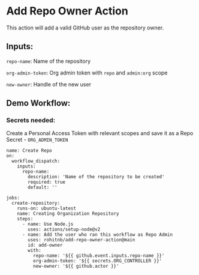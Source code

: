 # Add Repo Owner Action

This action will add a valid GitHub user as the repository owner.

## Inputs:

`repo-name`: Name of the repository

`org-admin-token`: Org admin token with `repo` and `admin:org` scope

`new-owner`: Handle of the new user


## Demo Workflow:

### Secrets needed:

Create a Personal Access Token with relevant scopes and save it as a Repo Secret - `ORG_ADMIN_TOKEN`

```
name: Create Repo
on: 
  workflow_dispatch:
    inputs:
      repo-name: 
        description: 'Name of the repository to be created'
        required: true
        default: ''

jobs:
  create-repository:
    runs-on: ubuntu-latest
    name: Creating Organization Repository
    steps:
      - name: Use Node.js
        uses: actions/setup-node@v2
      - name: Add the user who ran this workflow as Repo Admin
        uses: rohitnb/add-repo-owner-action@main
        id: add-owner
        with:
          repo-name: '${{ github.event.inputs.repo-name }}'
          org-admin-token: '${{ secrets.ORG_CONTROLLER }}'
          new-owner: '${{ github.actor }}'
```
